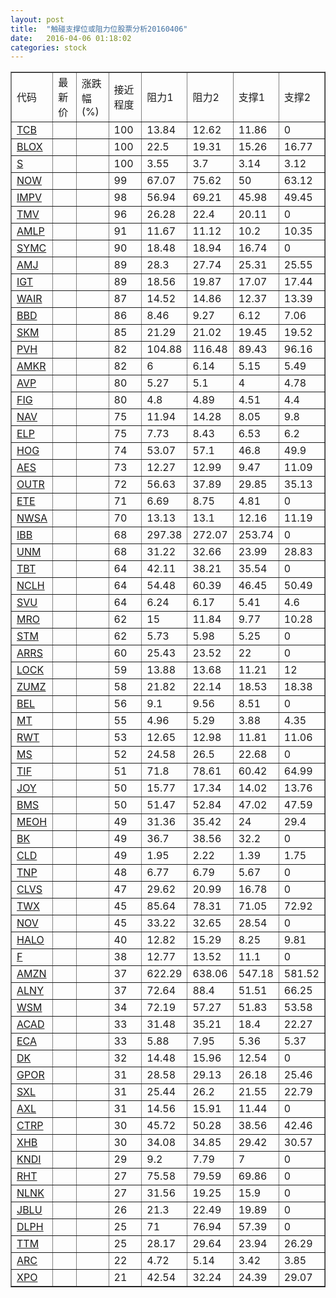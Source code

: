 ```yaml
---
layout: post
title:  "触碰支撑位或阻力位股票分析20160406"
date:   2016-04-06 01:18:02
categories: stock
---
```

<script type="text/javascript">
var stockList = []
stockList.push('gb_tcb');
stockList.push('gb_blox');
stockList.push('gb_s');
stockList.push('gb_now');
stockList.push('gb_impv');
stockList.push('gb_tmv');
stockList.push('gb_amlp');
stockList.push('gb_symc');
stockList.push('gb_amj');
stockList.push('gb_igt');
stockList.push('gb_wair');
stockList.push('gb_bbd');
stockList.push('gb_skm');
stockList.push('gb_pvh');
stockList.push('gb_amkr');
stockList.push('gb_avp');
stockList.push('gb_fig');
stockList.push('gb_nav');
stockList.push('gb_elp');
stockList.push('gb_hog');
stockList.push('gb_aes');
stockList.push('gb_outr');
stockList.push('gb_ete');
stockList.push('gb_nwsa');
stockList.push('gb_ibb');
stockList.push('gb_unm');
stockList.push('gb_tbt');
stockList.push('gb_nclh');
stockList.push('gb_svu');
stockList.push('gb_mro');
stockList.push('gb_stm');
stockList.push('gb_arrs');
stockList.push('gb_lock');
stockList.push('gb_zumz');
stockList.push('gb_bel');
stockList.push('gb_mt');
stockList.push('gb_rwt');
stockList.push('gb_ms');
stockList.push('gb_tif');
stockList.push('gb_joy');
stockList.push('gb_bms');
stockList.push('gb_meoh');
stockList.push('gb_bk');
stockList.push('gb_cld');
stockList.push('gb_tnp');
stockList.push('gb_clvs');
stockList.push('gb_twx');
stockList.push('gb_nov');
stockList.push('gb_halo');
stockList.push('gb_f');
stockList.push('gb_amzn');
stockList.push('gb_alny');
stockList.push('gb_wsm');
stockList.push('gb_acad');
stockList.push('gb_eca');
stockList.push('gb_dk');
stockList.push('gb_gpor');
stockList.push('gb_sxl');
stockList.push('gb_axl');
stockList.push('gb_ctrp');
stockList.push('gb_xhb');
stockList.push('gb_kndi');
stockList.push('gb_rht');
stockList.push('gb_nlnk');
stockList.push('gb_jblu');
stockList.push('gb_dlph');
stockList.push('gb_ttm');
stockList.push('gb_arc');
stockList.push('gb_xpo');
</script>
<table border="1">
 <tr>
 <td>代码</td>
 <td>最新价</td>
 <td>涨跌幅(%)</td>
 <td>接近程度</td>
 <td>阻力1</td>
 <td>阻力2</td>
 <td>支撑1</td>
 <td>支撑2</td>
</tr>
  <tr id="tcb" class="green">
  <td><a href="http://stock.finance.sina.com.cn/usstock/quotes/TCB.html" target="_blank">TCB</a></td><td></td><td></td><td>100</td><td>13.84</td><td>12.62</td><td>11.86</td><td>0</td></tr>
  <tr id="blox" class="green">
  <td><a href="http://stock.finance.sina.com.cn/usstock/quotes/BLOX.html" target="_blank">BLOX</a></td><td></td><td></td><td>100</td><td>22.5</td><td>19.31</td><td>15.26</td><td>16.77</td></tr>
  <tr id="s" class="red">
  <td><a href="http://stock.finance.sina.com.cn/usstock/quotes/S.html" target="_blank">S</a></td><td></td><td></td><td>100</td><td>3.55</td><td>3.7</td><td>3.14</td><td>3.12</td></tr>
  <tr id="now" class="green">
  <td><a href="http://stock.finance.sina.com.cn/usstock/quotes/NOW.html" target="_blank">NOW</a></td><td></td><td></td><td>99</td><td>67.07</td><td>75.62</td><td>50</td><td>63.12</td></tr>
  <tr id="impv" class="green">
  <td><a href="http://stock.finance.sina.com.cn/usstock/quotes/IMPV.html" target="_blank">IMPV</a></td><td></td><td></td><td>98</td><td>56.94</td><td>69.21</td><td>45.98</td><td>49.45</td></tr>
  <tr id="tmv" class="green">
  <td><a href="http://stock.finance.sina.com.cn/usstock/quotes/TMV.html" target="_blank">TMV</a></td><td></td><td></td><td>96</td><td>26.28</td><td>22.4</td><td>20.11</td><td>0</td></tr>
  <tr id="amlp" class="green">
  <td><a href="http://stock.finance.sina.com.cn/usstock/quotes/AMLP.html" target="_blank">AMLP</a></td><td></td><td></td><td>91</td><td>11.67</td><td>11.12</td><td>10.2</td><td>10.35</td></tr>
  <tr id="symc" class="red">
  <td><a href="http://stock.finance.sina.com.cn/usstock/quotes/SYMC.html" target="_blank">SYMC</a></td><td></td><td></td><td>90</td><td>18.48</td><td>18.94</td><td>16.74</td><td>0</td></tr>
  <tr id="amj" class="green">
  <td><a href="http://stock.finance.sina.com.cn/usstock/quotes/AMJ.html" target="_blank">AMJ</a></td><td></td><td></td><td>89</td><td>28.3</td><td>27.74</td><td>25.31</td><td>25.55</td></tr>
  <tr id="igt" class="green">
  <td><a href="http://stock.finance.sina.com.cn/usstock/quotes/IGT.html" target="_blank">IGT</a></td><td></td><td></td><td>89</td><td>18.56</td><td>19.87</td><td>17.07</td><td>17.44</td></tr>
  <tr id="wair" class="red">
  <td><a href="http://stock.finance.sina.com.cn/usstock/quotes/WAIR.html" target="_blank">WAIR</a></td><td></td><td></td><td>87</td><td>14.52</td><td>14.86</td><td>12.37</td><td>13.39</td></tr>
  <tr id="bbd" class="green">
  <td><a href="http://stock.finance.sina.com.cn/usstock/quotes/BBD.html" target="_blank">BBD</a></td><td></td><td></td><td>86</td><td>8.46</td><td>9.27</td><td>6.12</td><td>7.06</td></tr>
  <tr id="skm" class="green">
  <td><a href="http://stock.finance.sina.com.cn/usstock/quotes/SKM.html" target="_blank">SKM</a></td><td></td><td></td><td>85</td><td>21.29</td><td>21.02</td><td>19.45</td><td>19.52</td></tr>
  <tr id="pvh" class="green">
  <td><a href="http://stock.finance.sina.com.cn/usstock/quotes/PVH.html" target="_blank">PVH</a></td><td></td><td></td><td>82</td><td>104.88</td><td>116.48</td><td>89.43</td><td>96.16</td></tr>
  <tr id="amkr" class="green">
  <td><a href="http://stock.finance.sina.com.cn/usstock/quotes/AMKR.html" target="_blank">AMKR</a></td><td></td><td></td><td>82</td><td>6</td><td>6.14</td><td>5.15</td><td>5.49</td></tr>
  <tr id="avp" class="green">
  <td><a href="http://stock.finance.sina.com.cn/usstock/quotes/AVP.html" target="_blank">AVP</a></td><td></td><td></td><td>80</td><td>5.27</td><td>5.1</td><td>4</td><td>4.78</td></tr>
  <tr id="fig" class="red">
  <td><a href="http://stock.finance.sina.com.cn/usstock/quotes/FIG.html" target="_blank">FIG</a></td><td></td><td></td><td>80</td><td>4.8</td><td>4.89</td><td>4.51</td><td>4.4</td></tr>
  <tr id="nav" class="red">
  <td><a href="http://stock.finance.sina.com.cn/usstock/quotes/NAV.html" target="_blank">NAV</a></td><td></td><td></td><td>75</td><td>11.94</td><td>14.28</td><td>8.05</td><td>9.8</td></tr>
  <tr id="elp" class="red">
  <td><a href="http://stock.finance.sina.com.cn/usstock/quotes/ELP.html" target="_blank">ELP</a></td><td></td><td></td><td>75</td><td>7.73</td><td>8.43</td><td>6.53</td><td>6.2</td></tr>
  <tr id="hog" class="green">
  <td><a href="http://stock.finance.sina.com.cn/usstock/quotes/HOG.html" target="_blank">HOG</a></td><td></td><td></td><td>74</td><td>53.07</td><td>57.1</td><td>46.8</td><td>49.9</td></tr>
  <tr id="aes" class="green">
  <td><a href="http://stock.finance.sina.com.cn/usstock/quotes/AES.html" target="_blank">AES</a></td><td></td><td></td><td>73</td><td>12.27</td><td>12.99</td><td>9.47</td><td>11.09</td></tr>
  <tr id="outr" class="red">
  <td><a href="http://stock.finance.sina.com.cn/usstock/quotes/OUTR.html" target="_blank">OUTR</a></td><td></td><td></td><td>72</td><td>56.63</td><td>37.89</td><td>29.85</td><td>35.13</td></tr>
  <tr id="ete" class="red">
  <td><a href="http://stock.finance.sina.com.cn/usstock/quotes/ETE.html" target="_blank">ETE</a></td><td></td><td></td><td>71</td><td>6.69</td><td>8.75</td><td>4.81</td><td>0</td></tr>
  <tr id="nwsa" class="red">
  <td><a href="http://stock.finance.sina.com.cn/usstock/quotes/NWSA.html" target="_blank">NWSA</a></td><td></td><td></td><td>70</td><td>13.13</td><td>13.1</td><td>12.16</td><td>11.19</td></tr>
  <tr id="ibb" class="red">
  <td><a href="http://stock.finance.sina.com.cn/usstock/quotes/IBB.html" target="_blank">IBB</a></td><td></td><td></td><td>68</td><td>297.38</td><td>272.07</td><td>253.74</td><td>0</td></tr>
  <tr id="unm" class="red">
  <td><a href="http://stock.finance.sina.com.cn/usstock/quotes/UNM.html" target="_blank">UNM</a></td><td></td><td></td><td>68</td><td>31.22</td><td>32.66</td><td>23.99</td><td>28.83</td></tr>
  <tr id="tbt" class="green">
  <td><a href="http://stock.finance.sina.com.cn/usstock/quotes/TBT.html" target="_blank">TBT</a></td><td></td><td></td><td>64</td><td>42.11</td><td>38.21</td><td>35.54</td><td>0</td></tr>
  <tr id="nclh" class="red">
  <td><a href="http://stock.finance.sina.com.cn/usstock/quotes/NCLH.html" target="_blank">NCLH</a></td><td></td><td></td><td>64</td><td>54.48</td><td>60.39</td><td>46.45</td><td>50.49</td></tr>
  <tr id="svu" class="green">
  <td><a href="http://stock.finance.sina.com.cn/usstock/quotes/SVU.html" target="_blank">SVU</a></td><td></td><td></td><td>64</td><td>6.24</td><td>6.17</td><td>5.41</td><td>4.6</td></tr>
  <tr id="mro" class="green">
  <td><a href="http://stock.finance.sina.com.cn/usstock/quotes/MRO.html" target="_blank">MRO</a></td><td></td><td></td><td>62</td><td>15</td><td>11.84</td><td>9.77</td><td>10.28</td></tr>
  <tr id="stm" class="green">
  <td><a href="http://stock.finance.sina.com.cn/usstock/quotes/STM.html" target="_blank">STM</a></td><td></td><td></td><td>62</td><td>5.73</td><td>5.98</td><td>5.25</td><td>0</td></tr>
  <tr id="arrs" class="green">
  <td><a href="http://stock.finance.sina.com.cn/usstock/quotes/ARRS.html" target="_blank">ARRS</a></td><td></td><td></td><td>60</td><td>25.43</td><td>23.52</td><td>22</td><td>0</td></tr>
  <tr id="lock" class="green">
  <td><a href="http://stock.finance.sina.com.cn/usstock/quotes/LOCK.html" target="_blank">LOCK</a></td><td></td><td></td><td>59</td><td>13.88</td><td>13.68</td><td>11.21</td><td>12</td></tr>
  <tr id="zumz" class="green">
  <td><a href="http://stock.finance.sina.com.cn/usstock/quotes/ZUMZ.html" target="_blank">ZUMZ</a></td><td></td><td></td><td>58</td><td>21.82</td><td>22.14</td><td>18.53</td><td>18.38</td></tr>
  <tr id="bel" class="red">
  <td><a href="http://stock.finance.sina.com.cn/usstock/quotes/BEL.html" target="_blank">BEL</a></td><td></td><td></td><td>56</td><td>9.1</td><td>9.56</td><td>8.51</td><td>0</td></tr>
  <tr id="mt" class="green">
  <td><a href="http://stock.finance.sina.com.cn/usstock/quotes/MT.html" target="_blank">MT</a></td><td></td><td></td><td>55</td><td>4.96</td><td>5.29</td><td>3.88</td><td>4.35</td></tr>
  <tr id="rwt" class="red">
  <td><a href="http://stock.finance.sina.com.cn/usstock/quotes/RWT.html" target="_blank">RWT</a></td><td></td><td></td><td>53</td><td>12.65</td><td>12.98</td><td>11.81</td><td>11.06</td></tr>
  <tr id="ms" class="red">
  <td><a href="http://stock.finance.sina.com.cn/usstock/quotes/MS.html" target="_blank">MS</a></td><td></td><td></td><td>52</td><td>24.58</td><td>26.5</td><td>22.68</td><td>0</td></tr>
  <tr id="tif" class="red">
  <td><a href="http://stock.finance.sina.com.cn/usstock/quotes/TIF.html" target="_blank">TIF</a></td><td></td><td></td><td>51</td><td>71.8</td><td>78.61</td><td>60.42</td><td>64.99</td></tr>
  <tr id="joy" class="red">
  <td><a href="http://stock.finance.sina.com.cn/usstock/quotes/JOY.html" target="_blank">JOY</a></td><td></td><td></td><td>50</td><td>15.77</td><td>17.34</td><td>14.02</td><td>13.76</td></tr>
  <tr id="bms" class="red">
  <td><a href="http://stock.finance.sina.com.cn/usstock/quotes/BMS.html" target="_blank">BMS</a></td><td></td><td></td><td>50</td><td>51.47</td><td>52.84</td><td>47.02</td><td>47.59</td></tr>
  <tr id="meoh" class="red">
  <td><a href="http://stock.finance.sina.com.cn/usstock/quotes/MEOH.html" target="_blank">MEOH</a></td><td></td><td></td><td>49</td><td>31.36</td><td>35.42</td><td>24</td><td>29.4</td></tr>
  <tr id="bk" class="red">
  <td><a href="http://stock.finance.sina.com.cn/usstock/quotes/BK.html" target="_blank">BK</a></td><td></td><td></td><td>49</td><td>36.7</td><td>38.56</td><td>32.2</td><td>0</td></tr>
  <tr id="cld" class="red">
  <td><a href="http://stock.finance.sina.com.cn/usstock/quotes/CLD.html" target="_blank">CLD</a></td><td></td><td></td><td>49</td><td>1.95</td><td>2.22</td><td>1.39</td><td>1.75</td></tr>
  <tr id="tnp" class="green">
  <td><a href="http://stock.finance.sina.com.cn/usstock/quotes/TNP.html" target="_blank">TNP</a></td><td></td><td></td><td>48</td><td>6.77</td><td>6.79</td><td>5.67</td><td>0</td></tr>
  <tr id="clvs" class="green">
  <td><a href="http://stock.finance.sina.com.cn/usstock/quotes/CLVS.html" target="_blank">CLVS</a></td><td></td><td></td><td>47</td><td>29.62</td><td>20.99</td><td>16.78</td><td>0</td></tr>
  <tr id="twx" class="green">
  <td><a href="http://stock.finance.sina.com.cn/usstock/quotes/TWX.html" target="_blank">TWX</a></td><td></td><td></td><td>45</td><td>85.64</td><td>78.31</td><td>71.05</td><td>72.92</td></tr>
  <tr id="nov" class="green">
  <td><a href="http://stock.finance.sina.com.cn/usstock/quotes/NOV.html" target="_blank">NOV</a></td><td></td><td></td><td>45</td><td>33.22</td><td>32.65</td><td>28.54</td><td>0</td></tr>
  <tr id="halo" class="green">
  <td><a href="http://stock.finance.sina.com.cn/usstock/quotes/HALO.html" target="_blank">HALO</a></td><td></td><td></td><td>40</td><td>12.82</td><td>15.29</td><td>8.25</td><td>9.81</td></tr>
  <tr id="f" class="red">
  <td><a href="http://stock.finance.sina.com.cn/usstock/quotes/F.html" target="_blank">F</a></td><td></td><td></td><td>38</td><td>12.77</td><td>13.52</td><td>11.1</td><td>0</td></tr>
  <tr id="amzn" class="green">
  <td><a href="http://stock.finance.sina.com.cn/usstock/quotes/AMZN.html" target="_blank">AMZN</a></td><td></td><td></td><td>37</td><td>622.29</td><td>638.06</td><td>547.18</td><td>581.52</td></tr>
  <tr id="alny" class="green">
  <td><a href="http://stock.finance.sina.com.cn/usstock/quotes/ALNY.html" target="_blank">ALNY</a></td><td></td><td></td><td>37</td><td>72.64</td><td>88.4</td><td>51.51</td><td>66.25</td></tr>
  <tr id="wsm" class="green">
  <td><a href="http://stock.finance.sina.com.cn/usstock/quotes/WSM.html" target="_blank">WSM</a></td><td></td><td></td><td>34</td><td>72.19</td><td>57.27</td><td>51.83</td><td>53.58</td></tr>
  <tr id="acad" class="red">
  <td><a href="http://stock.finance.sina.com.cn/usstock/quotes/ACAD.html" target="_blank">ACAD</a></td><td></td><td></td><td>33</td><td>31.48</td><td>35.21</td><td>18.4</td><td>22.27</td></tr>
  <tr id="eca" class="red">
  <td><a href="http://stock.finance.sina.com.cn/usstock/quotes/ECA.html" target="_blank">ECA</a></td><td></td><td></td><td>33</td><td>5.88</td><td>7.95</td><td>5.36</td><td>5.37</td></tr>
  <tr id="dk" class="red">
  <td><a href="http://stock.finance.sina.com.cn/usstock/quotes/DK.html" target="_blank">DK</a></td><td></td><td></td><td>32</td><td>14.48</td><td>15.96</td><td>12.54</td><td>0</td></tr>
  <tr id="gpor" class="green">
  <td><a href="http://stock.finance.sina.com.cn/usstock/quotes/GPOR.html" target="_blank">GPOR</a></td><td></td><td></td><td>31</td><td>28.58</td><td>29.13</td><td>26.18</td><td>25.46</td></tr>
  <tr id="sxl" class="green">
  <td><a href="http://stock.finance.sina.com.cn/usstock/quotes/SXL.html" target="_blank">SXL</a></td><td></td><td></td><td>31</td><td>25.44</td><td>26.2</td><td>21.55</td><td>22.79</td></tr>
  <tr id="axl" class="red">
  <td><a href="http://stock.finance.sina.com.cn/usstock/quotes/AXL.html" target="_blank">AXL</a></td><td></td><td></td><td>31</td><td>14.56</td><td>15.91</td><td>11.44</td><td>0</td></tr>
  <tr id="ctrp" class="green">
  <td><a href="http://stock.finance.sina.com.cn/usstock/quotes/CTRP.html" target="_blank">CTRP</a></td><td></td><td></td><td>30</td><td>45.72</td><td>50.28</td><td>38.56</td><td>42.46</td></tr>
  <tr id="xhb" class="red">
  <td><a href="http://stock.finance.sina.com.cn/usstock/quotes/XHB.html" target="_blank">XHB</a></td><td></td><td></td><td>30</td><td>34.08</td><td>34.85</td><td>29.42</td><td>30.57</td></tr>
  <tr id="kndi" class="green">
  <td><a href="http://stock.finance.sina.com.cn/usstock/quotes/KNDI.html" target="_blank">KNDI</a></td><td></td><td></td><td>29</td><td>9.2</td><td>7.79</td><td>7</td><td>0</td></tr>
  <tr id="rht" class="red">
  <td><a href="http://stock.finance.sina.com.cn/usstock/quotes/RHT.html" target="_blank">RHT</a></td><td></td><td></td><td>27</td><td>75.58</td><td>79.59</td><td>69.86</td><td>0</td></tr>
  <tr id="nlnk" class="red">
  <td><a href="http://stock.finance.sina.com.cn/usstock/quotes/NLNK.html" target="_blank">NLNK</a></td><td></td><td></td><td>27</td><td>31.56</td><td>19.25</td><td>15.9</td><td>0</td></tr>
  <tr id="jblu" class="green">
  <td><a href="http://stock.finance.sina.com.cn/usstock/quotes/JBLU.html" target="_blank">JBLU</a></td><td></td><td></td><td>26</td><td>21.3</td><td>22.49</td><td>19.89</td><td>0</td></tr>
  <tr id="dlph" class="green">
  <td><a href="http://stock.finance.sina.com.cn/usstock/quotes/DLPH.html" target="_blank">DLPH</a></td><td></td><td></td><td>25</td><td>71</td><td>76.94</td><td>57.39</td><td>0</td></tr>
  <tr id="ttm" class="red">
  <td><a href="http://stock.finance.sina.com.cn/usstock/quotes/TTM.html" target="_blank">TTM</a></td><td></td><td></td><td>25</td><td>28.17</td><td>29.64</td><td>23.94</td><td>26.29</td></tr>
  <tr id="arc" class="green">
  <td><a href="http://stock.finance.sina.com.cn/usstock/quotes/ARC.html" target="_blank">ARC</a></td><td></td><td></td><td>22</td><td>4.72</td><td>5.14</td><td>3.42</td><td>3.85</td></tr>
  <tr id="xpo" class="green">
  <td><a href="http://stock.finance.sina.com.cn/usstock/quotes/XPO.html" target="_blank">XPO</a></td><td></td><td></td><td>21</td><td>42.54</td><td>32.24</td><td>24.39</td><td>29.07</td></tr>
</table>
